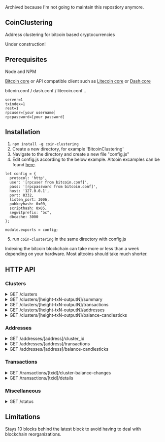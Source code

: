 Archived because I'm not going to maintain this repostiory anymore.

## CoinClustering
Address clustering for bitcoin based cryptocurrencies

Under construction!

## Prerequisites

Node and NPM

[Bitcoin core](https://github.com/bitcoin/bitcoin) or API compatible client such as [Litecoin core](https://github.com/litecoin-project/litecoin) or [Dash core](https://github.com/dashpay/dash/)

bitcoin.conf / dash.conf / litecoin.conf...
```
server=1
txindex=1
rest=1
rpcuser=[your username]
rpcpassword=[your password]
```

## Installation

1. `npm install -g coin-clustering`
2. Create a new directory, for example 'BitcoinClustering'
3. Navigate to the directory and create a new file "config.js"
4. Edit config.js according to the below example. Altcoin excamples can be found [here](TODO). 
``` 
let config = {
  protocol: 'http',
  user: '[rpcuser from bitcoin.conf]',
  pass: '[rpcpassword from bitcoin.conf]',
  host: '127.0.0.1',
  port: 8332,
  listen_port: 3006,
  pubkeyhash: 0x00,
  scripthash: 0x05,
  segwitprefix: "bc",
  dbcache: 3000
};

module.exports = config; 
```
5. run `coin-clustering` in the same directory with config.js

Indexing the bitcoin blockchain can take more or less than a week depending on your hardware. Most altcoins should take much shorter.

## HTTP API

### Clusters
<details>
 <summary>GET /clusters</summary>

## Query parameters
* gt, gte, lt, lte (optional) = balanceSats / balanceSats-clusterId
* reverse (optional) = true/false, defalt: false
* limit (optional) = integer (0...1000), defalt: 100
## Example
### Request
`/clusters?limit=3&reverse=true&lte=10000000000000`
### Response
**Documentation outdated:** clusterId is now in the form {height, txN, outputN} that refers to first transaction output belonging to a cluster
``` json
[
  {
    "clusterId": 17034506,
    "balance": 9816291286270
  },
  {
    "clusterId": 388710763,
    "balance": 8594734769541
  },
  {
    "clusterId": 421208391,
    "balance": 8366430196393
  }
]
```
</details>
<details>
 <summary>GET /clusters/[height-txN-outputN]/summary</summary>

## Example
### Request
`/clusters/1-2-3/summary`
### Response
``` json
{
  "balance": 9816291286270,
  "firstTransaction": {
    "txid": "2cdce8e3758f9a94975c0b3e1c55729312980cffa0471acfce4d2d308a16b381",
    "height": 256893,
    "n": 4
  },
  "lastTransaction": {
    "txid": "76d4119daa59769f4d694cca9feb1123ebf026e3640ed4ba438c044c809285d8",
    "height": 565263,
    "n": 232
  },
  "addressCount": 114458
}
```
</details>
<details>
 <summary>GET /clusters/[height-txN-outputN]/transactions</summary>

## Query parameters
* gt, gte, lt, lte (optional)
* reverse (optional) = true/false, defalt: false
* limit (optional) = integer (0...1000), defalt: 100
* include-delta (optional) = true/false, defalt: false
## Example
### Request
`/clusters/1-2-3/transactions?limit=3&reverse=true&include-delta=true`
### Response
``` json
[
  {
    "txid": "76d4119daa59769f4d694cca9feb1123ebf026e3640ed4ba438c044c809285d8",
    "height": 565263,
    "n": 232,
    "delta": 95712
  },
  {
    "txid": "55ceaaf9ed5ebf96abed887223a8044afa93119043038321a3d17b982c4337ce",
    "height": 565262,
    "n": 967,
    "delta": 97234
  },
  {
    "txid": "a3f9982bb76d42cc8f68afd12a9a11c6122a30e71ee57cdbd52af767069755e9",
    "height": 563671,
    "n": 571,
    "delta": 615000
  }
]
```
</details>
<details>
 <summary>GET /clusters/[height-txN-outputN]/addresses</summary>

## Query parameters
* gt, gte, lt, lte (optional)
* reverse (optional) = true/false, defalt: false
* limit (optional) = integer (0...1000), defalt: 100
## Example
### Request
`/clusters/1-2-3/addresses?limit=3&reverse=true`
### Response
``` json
[
  {
    "balance": 2322761515776,
    "address": "1AnwDVbwsLBVwRfqN2x9Eo4YEJSPXo2cwG"
  },
  {
    "balance": 2221116525338,
    "address": "14eQD1QQb8QFVG8YFwGz7skyzsvBLWLwJS"
  },
  {
    "balance": 970712966598,
    "address": "1Kd6zLb9iAjcrgq8HzWnoWNVLYYWjp3swA"
  }
]
```
</details>

<details>
 <summary>GET /clusters/[height-txN-outputN]/balance-candlesticks</summary>
</details> 

### Addresses
<details>
 <summary>GET /addresses/[address]/cluster_id</summary>

`/addresses/1AnwDVbwsLBVwRfqN2x9Eo4YEJSPXo2cwG/cluster_id`

**Documentation outdated:** clusterId is now in the form {height, txN, outputN} that refers to first transaction output belonging to a cluster
``` json
17034506
```
</details>
<details>
 <summary>GET /addresses/[address]/transactions</summary>

 ### Query parameters
  * gt, gte, lt, lte (optional)
* reverse (optional) = true/false, defalt: false
* limit (optional) = integer (0...1000), defalt: 100
</details>

<details>
 <summary>GET /addresses/[address]/balance-candlesticks</summary>
</details> 

### Transactions
<details>
 <summary>GET /transactions/[txid]/cluster-balance-changes</summary>
</details>


<details>
 <summary>GET /transactions/[txid]/details</summary>
</details>

### Miscellaneous
<details>
 <summary>GET /status</summary>
</details>

## Limitations
Stays 10 blocks behind the latest block to avoid having to deal with blockchain reorganizations.
